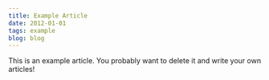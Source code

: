 ```yaml
---
title: Example Article
date: 2012-01-01
tags: example
blog: blog
---
```


This is an example article. You probably want to delete it and write your own articles!
